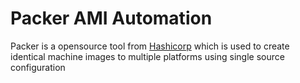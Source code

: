 # Packer AMI Automation

Packer is a opensource tool from [Hashicorp](https://developer.hashicorp.com/) which is used to create identical machine images to multiple platforms using single source configuration